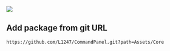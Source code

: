 ![](https://img.shields.io/badge/unity-2017.1%20or%20later-green.svg)

## Add package from git URL
```
https://github.com/L1247/CommandPanel.git?path=Assets/Core
```
